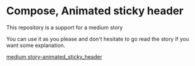 # Compose, Animated sticky header

This repository is a support for a medium story

You can use it as you please and don't hesitate to go read the story if you want some explanation.

[medium story-animated_sticky_header](https://itnext.io/compose-animated-sticky-header-56814f40c317)


